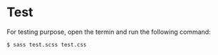 # Test

For testing purpose, open the termin and run the following command:

```
$ sass test.scss test.css
```
